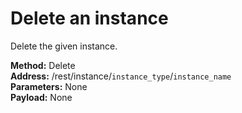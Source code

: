 # Delete an instance
Delete the given instance.

 **Method:** Delete <br />
 **Address:** /rest/instance/`instance_type`/`instance_name`  <br />
 **Parameters:** None <br />
 **Payload:** None <br />